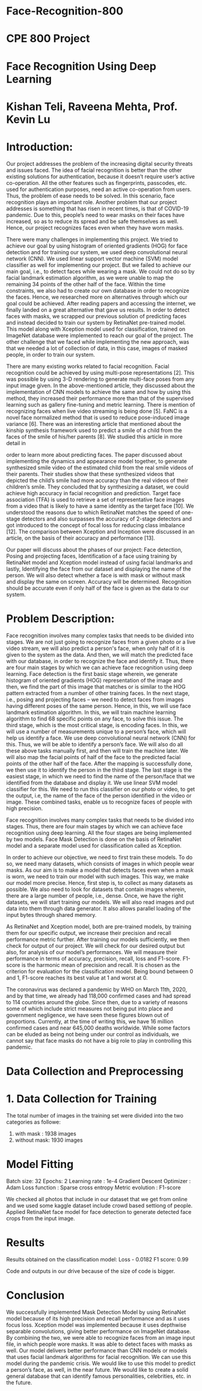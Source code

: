 # Face-Recognition-800

# CPE 800 Project
# Face Recognition Using Deep Learning
# Kishan Teli, Raveena Mehta, Prof. Kevin Lu
# Introduction:
Our project addresses the problem of the increasing digital security threats and issues faced. The idea of facial recognition is better than the other existing solutions for authentication, because it doesn’t require user’s active co-operation. All the other features such as fingerprints, passcodes, etc. used for authentication purposes, need an active co-operation from users. Thus, the problem of ease needs to be solved. In this scenario, face recognition plays an important role. Another problem that our project addresses is something that has risen in recent times, is that of COVID-19 pandemic. Due to this, people’s need to wear masks on their faces have increased, so as to reduce its spread and be safe themselves as well. Hence, our project recognizes faces even when they have worn masks.

There were many challenges in implementing this project. We tried to achieve our goal by using histogram of oriented gradients (HOG) for face detection and for training our system, we used deep convolutional neural network (CNN). We used linear support vector machine (SVM) model classifier as well for implementing our project. But we failed to achieve our main goal, i.e., to detect faces while wearing a mask. We could not do so by facial landmark estimation algorithm, as we were unable to map the remaining 34 points of the other half of the face. Within the time constraints, we also had to create our own database in order to recognize the faces. Hence, we researched more on alternatives through which our goal could be achieved. After reading papers and accessing the internet, we finally landed on a great alternative that gave us results. In order to detect faces with masks, we scrapped our previous solution of predicting faces and instead decided to train our system by RetinaNet pre-trained model. This model along with Xception model used for classification, trained on ImageNet database were implemented to reach our goal of the project. The other challenge that we faced while implementing the new approach, was that we needed a lot of collection of data, in this case, images of masked people, in order to train our system.

There are many existing works related to facial recognition. Facial recognition could be achieved by using multi-pose representations [2]. This was possible by using 3-D rendering to generate multi-face poses from any input image given. In the above-mentioned article, they discussed about the implementation of CNN models to achieve the same and how by using this method, they increased their performance more than that of the supervised learning such as gallery fine-tuning and metric learning. There is mention of recognizing faces when live video streaming is being done [5]. FaNC is a novel face normalized method that is used to reduce pose-induced image variance [6]. There was an interesting article that mentioned about the kinship synthesis framework used to predict a smile of a child from the faces of the smile of his/her parents [8]. We studied this article in more detail in

order to learn more about predicting faces. The paper discussed about implementing the dynamics and appearance model together, to generate synthesized smile video of the estimated child from the real smile videos of their parents. Their studies show that these synthesized videos that depicted the child’s smile had more accuracy than the real videos of their children’s smile. They concluded that by synthesizing a dataset, we could achieve high accuracy in facial recognition and prediction. Target face association (TFA) is used to retrieve a set of representative face images from a video that is likely to have a same identity as the target face [10]. We understood the reasons due to which RetinaNet matches the speed of one-stage detectors and also surpasses the accuracy of 2-stage detectors and got introduced to the concept of focal loss for reducing class imbalance [12]. The comparison between Xception and Inception were discussed in an article, on the basis of their accuracy and performance [13].

Our paper will discuss about the phases of our project: Face detection, Posing and projecting faces, Identification of a face using training by RetinaNet model and Xception model instead of using facial landmarks and lastly, Identifying the face from our dataset and displaying the name of the person. We will also detect whether a face is with mask or without mask and display the same on screen. Accuracy will be determined. Recognition should be accurate even if only half of the face is given as the data to our system.
# Problem Description:
Face recognition involves many complex tasks that needs to be divided into stages. We are not just going to recognize faces from a given photo or a live video stream, we will also predict a person's face, when only half of it is given to the system as the data. And then, we will match the predicted face with our database, in order to recognize the face and identify it. Thus, there are four main stages by which we can achieve face recognition using deep learning. Face detection is the first basic stage wherein, we generate histogram of oriented gradients (HOG) representation of the image and then, we find the part of this image that matches or is similar to the HOG pattern extracted from a number of other training faces. In the next stage, i.e., posing and projecting faces – we need to detect faces from images having different poses of the same person. Hence, in this, we will use face landmark estimation algorithm. In this, we will train machine learning algorithm to find 68 specific points on any face, to solve this issue. The third stage, which is the most critical stage, is encoding faces. In this, we will use a number of measurements unique to a person’s face, which will help us identify a face. We use deep convolutional neural network (CNN) for this. Thus, we will be able to identify a person’s face. We will also do all these above tasks manually first, and then will train the machine later. We will also map the facial points of half of the face to the predicted facial points of the other half of the face. After the mapping is successfully done, we then use it to identify the person in the third stage. The last stage is the easiest stage, in which we need to find the name of the person/face that we identified from the database and display it. We use linear SVM model classifier for this. We need to run this classifier on our photo or video, to get the output, i.e, the name of the face of the person identified in the video or image. These combined tasks, enable us to recognize faces of people with high precision.

Face recognition involves many complex tasks that needs to be divided into stages. Thus, there are four main stages by which we can achieve face recognition using deep learning. All the four stages are being implemented by two models. Face Mask Detection is done on the basis of RetinaNet model and a separate model used for classification called as Xception.

In order to achieve our objective, we need to first train these models. To do so, we need many datasets, which consists of images in which people wear masks. As our aim is to make a model that detects faces even when a mask is worn, we need to train our model with such images. This way, we make our model more precise. Hence, first step is, to collect as many datasets as possible. We also need to look for datasets that contain images wherein, there are a large number of people, i.e., dense. Once, we have the right datasets, we will start training our models. We will also read images and put data into them through data generator. It also allows parallel loading of the input bytes through shared memory.

As RetinaNet and Xception model, both are pre-trained models, by training them for our specific output, we increase their precision and recall performance metric further. After training our models sufficiently, we then check for output of our project. We will check for our desired output but also, for analysis of our model’s performances. We will measure their performance in terms of accuracy, precision, recall, loss and F1-score. F1-score is the harmonic mean of precision and recall. It is chosen as the criterion for evaluation for the classification model. Being bound between 0 and 1, F1-score reaches its best value at 1 and worst at 0.

The coronavirus was declared a pandemic by WHO on March 11th, 2020, and by that time, we already had 118,000 confirmed cases and had spread to 114 countries around the globe. Since then, due to a variety of reasons some of which include strict measures not being put into place and government negligence, we have seen these figures blown out of proportions. Currently, at the time of writing this, we have 16 million confirmed cases and near 645,000 deaths worldwide. While some factors can be eluded as being not being under our control as individuals, we cannot say that face masks do not have a big role to play in controlling this pandemic.

# Data Collection and Preprocessing
# 1. Data Collection for Training

The total number of images in the training set were divided into the two categories as followe:
  1. with mask : 1938 images
  2. without mask: 1930 images

# Model Fitting
  Batch size: 32
  Epochs: 2
  Learning rate : 1e-4
  Gradient Descent Optimizer : Adam
  Loss function : Sparse cross entropy
  Metric evolution : F1-score
 
 We checked all photos that include in our dataset that we get from online and we used some kaggle dataset include crowd based settiong of people. Applied RetinaNet face model for face detection to generate detected face crops from the input image.
 
# Results
  
  Results obtained on the classification model:
  Loss - 0.0182
  F1 score: 0.99

Code and outputs in our drive because of the size of code is bigger.

# Conclusion
We successfully implemented Mask Detection Model by using RetinaNet model because of its high precision and recall performance and as it uses focus loss. Xception model was implemented because it uses depthwise separable convolutions, giving better performance on ImageNet database. By combining the two, we were able to recognize faces from an image input file, in which people wore masks. It was able to detect faces with masks as well. Our model delivers better performance than CNN models or models that uses facial landmark algorithms for facial recognition. We can use this model during the pandemic crisis. We would like to use this model to predict a person’s face, as well, in the near future. We would like to create a solid general database that can identify famous personalities, celebrities, etc. in the future.
